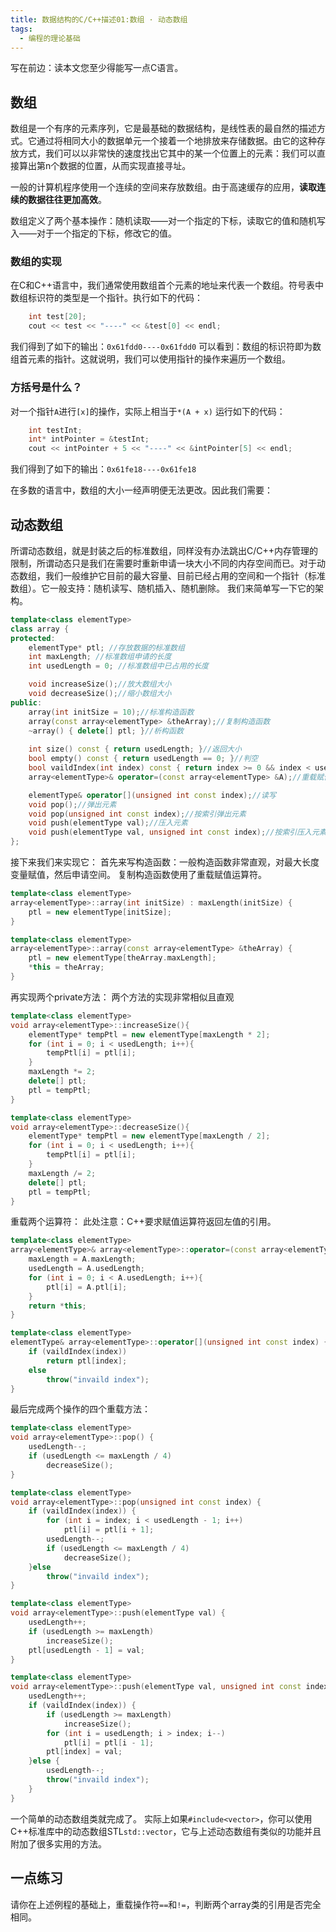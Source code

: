 ```yaml
---
title: 数据结构的C/C++描述01:数组 · 动态数组
tags: 
  - 编程的理论基础
---
```



写在前边：读本文您至少得能写一点C语言。

## 数组

数组是一个有序的元素序列，它是最基础的数据结构，是线性表的最自然的描述方式。它通过将相同大小的数据单元一个接着一个地排放来存储数据。由它的这种存放方式，我们可以以非常快的速度找出它其中的某一个位置上的元素：我们可以直接算出第n个数据的位置，从而实现直接寻址。

一般的计算机程序使用一个连续的空间来存放数组。由于高速缓存的应用，**读取连续的数据往往更加高效**。

数组定义了两个基本操作：随机读取——对一个指定的下标，读取它的值和随机写入——对于一个指定的下标，修改它的值。

### 数组的实现

在C和C++语言中，我们通常使用数组首个元素的地址来代表一个数组。符号表中数组标识符的类型是一个指针。执行如下的代码：

```cpp
    int test[20];
    cout << test << "----" << &test[0] << endl;
```

我们得到了如下的输出：`0x61fdd0----0x61fdd0`
可以看到：数组的标识符即为数组首元素的指针。这就说明，我们可以使用指针的操作来遍历一个数组。

### 方括号是什么？

对一个指针`A`进行`[x]`的操作，实际上相当于`*(A + x)`
运行如下的代码：

```cpp
    int testInt;
    int* intPointer = &testInt;
    cout << intPointer + 5 << "----" << &intPointer[5] << endl;
```

我们得到了如下的输出：`0x61fe18----0x61fe18`

在多数的语言中，数组的大小一经声明便无法更改。因此我们需要：

## 动态数组

所谓动态数组，就是封装之后的标准数组，同样没有办法跳出C/C++内存管理的限制，所谓动态只是我们在需要时重新申请一块大小不同的内存空间而已。对于动态数组，我们一般维护它目前的最大容量、目前已经占用的空间和一个指针（标准数组）。它一般支持：随机读写、随机插入、随机删除。
我们来简单写一下它的架构。

```cpp
template<class elementType>
class array {
protected:
    elementType* ptl; //存放数据的标准数组
    int maxLength; //标准数组申请的长度
    int usedLength = 0; //标准数组中已占用的长度

    void increaseSize();//放大数组大小
    void decreaseSize();//缩小数组大小
public:
    array(int initSize = 10);//标准构造函数
    array(const array<elementType> &theArray);//复制构造函数
    ~array() { delete[] ptl; }//析构函数
    
    int size() const { return usedLength; }//返回大小
    bool empty() const { return usedLength == 0; }//判空
    bool vaildIndex(int index) const { return index >= 0 && index < usedLength; }//判断索引是否有效 此函数可以声明为protected
    array<elementType>& operator=(const array<elementType> &A);//重载赋值运算符

    elementType& operator[](unsigned int const index);//读写
    void pop();//弹出元素
    void pop(unsigned int const index);//按索引弹出元素
    void push(elementType val);//压入元素
    void push(elementType val, unsigned int const index);//按索引压入元素
};
```

接下来我们来实现它：
首先来写构造函数：一般构造函数非常直观，对最大长度变量赋值，然后申请空间。
复制构造函数使用了重载赋值运算符。

```cpp
template<class elementType>
array<elementType>::array(int initSize) : maxLength(initSize) {
    ptl = new elementType[initSize];
}

template<class elementType>
array<elementType>::array(const array<elementType> &theArray) {
    ptl = new elementType[theArray.maxLength];
    *this = theArray;
}
```

再实现两个private方法：
两个方法的实现非常相似且直观

```cpp
template<class elementType>
void array<elementType>::increaseSize(){
    elementType* tempPtl = new elementType[maxLength * 2];
    for (int i = 0; i < usedLength; i++){
        tempPtl[i] = ptl[i];
    }
    maxLength *= 2;
    delete[] ptl;
    ptl = tempPtl;
}

template<class elementType>
void array<elementType>::decreaseSize(){
    elementType* tempPtl = new elementType[maxLength / 2];
    for (int i = 0; i < usedLength; i++){
        tempPtl[i] = ptl[i];
    }
    maxLength /= 2;
    delete[] ptl;
    ptl = tempPtl;
}
```

重载两个运算符：
此处注意：C++要求赋值运算符返回左值的引用。

```cpp
template<class elementType>
array<elementType>& array<elementType>::operator=(const array<elementType> &A) {
    maxLength = A.maxLength;
    usedLength = A.usedLength;
    for (int i = 0; i < A.usedLength; i++){
        ptl[i] = A.ptl[i];
    }
    return *this;
}

template<class elementType>
elementType& array<elementType>::operator[](unsigned int const index) {
    if (vaildIndex(index))
        return ptl[index];
    else
        throw("invaild index");
}
```

最后完成两个操作的四个重载方法：

```cpp
template<class elementType>
void array<elementType>::pop() {
    usedLength--;
    if (usedLength <= maxLength / 4)
        decreaseSize();
}

template<class elementType>
void array<elementType>::pop(unsigned int const index) {
    if (vaildIndex(index)) {
        for (int i = index; i < usedLength - 1; i++)
            ptl[i] = ptl[i + 1];
        usedLength--;
        if (usedLength <= maxLength / 4)
            decreaseSize();
    }else 
        throw("invaild index");
}

template<class elementType>
void array<elementType>::push(elementType val) {
    usedLength++;
    if (usedLength >= maxLength)
        increaseSize();
    ptl[usedLength - 1] = val;
}

template<class elementType>
void array<elementType>::push(elementType val, unsigned int const index) {
    usedLength++;
    if (vaildIndex(index)) {
        if (usedLength >= maxLength)
            increaseSize();
        for (int i = usedLength; i > index; i--)
            ptl[i] = ptl[i - 1];
        ptl[index] = val;
    }else {
        usedLength--;
        throw("invaild index");
    }
}
```

一个简单的动态数组类就完成了。
实际上如果`#include<vector>`，你可以使用C++标准库中的动态数组STL`std::vector`，它与上述动态数组有类似的功能并且附加了很多实用的方法。

## 一点练习

请你在上述例程的基础上，重载操作符`==`和`!=`，判断两个array类的引用是否完全相同。
